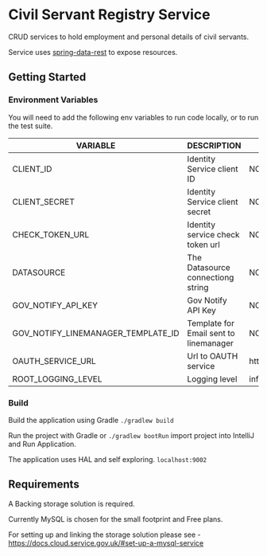 # Civil Servant Registry Service

CRUD services to hold employment and personal details of civil servants.

Service uses [spring-data-rest](https://projects.spring.io/spring-data-rest/) to expose resources.

## Getting Started
### Environment Variables
You will need to add the following env variables to run code locally, or to run the test suite.

| VARIABLE | DESCRIPTION | DEFAULT |
|--|--|--|
|CLIENT_ID | Identity Service client ID |NO|
|CLIENT_SECRET|Identity Service client secret|NO|
|CHECK_TOKEN_URL|Identity service check token url|NO|
|DATASOURCE|The Datasource connectiong string|NO|
|GOV_NOTIFY_API_KEY| Gov Notify API Key |NO|
|GOV_NOTIFY_LINEMANAGER_TEMPLATE_ID| Template for Email sent to linemanager|NO|
|OAUTH_SERVICE_URL| Url to OAUTH service|http://localhost:8080|
|ROOT_LOGGING_LEVEL| Logging level|info|
### Build
Build the application using Gradle ```./gradlew build```  

Run the project with Gradle or ```./gradlew bootRun``` import project into IntelliJ and Run Application.  

The application uses HAL and self exploring.
`localhost:9002`  


## Requirements

A Backing storage solution is required. 

Currently MySQL is chosen for the small footprint and Free plans. 

For setting up and linking the storage solution please see - https://docs.cloud.service.gov.uk/#set-up-a-mysql-service
